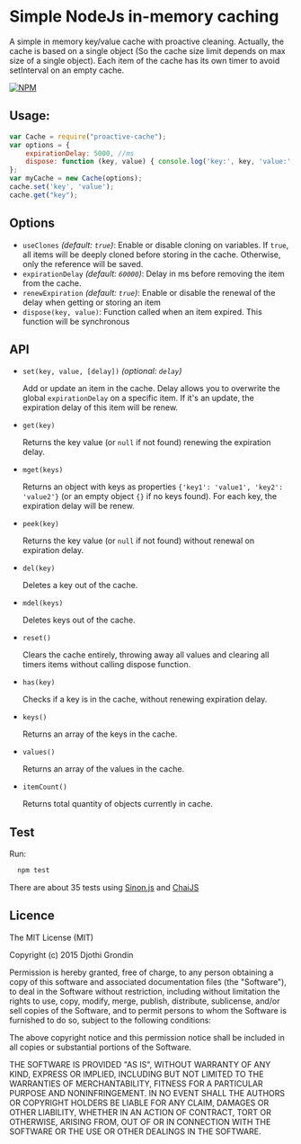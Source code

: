 # Simple NodeJs in-memory caching
A simple in memory key/value cache with proactive cleaning. Actually, the cache is based on a single object (So the cache size limit depends on max size of a single object).
Each item of the cache has its own timer to avoid setInterval on an empty cache.

[![NPM](https://nodei.co/npm/proactive-cache.png?downloads=true&stars=true)](https://nodei.co/npm/proactive-cache/)

## Usage:
```javascript
var Cache = require("proactive-cache");
var options = {
    expirationDelay: 5000, //ms
    dispose: function (key, value) { console.log('key:', key, 'value:', value); }
};
var myCache = new Cache(options);
cache.set('key', 'value');
cache.get("key");

```

## Options

* `useClones` *(default: `true`)*: Enable or disable cloning on variables. If `true`, all items will be deeply cloned before storing in the cache. Otherwise, only the reference will be saved.
* `expirationDelay` *(default: `60000`)*: Delay in ms before removing the item from the cache.
* `renewExpiration` *(default: `true`)*: Enable or disable the renewal of the delay when getting or storing an item
* `dispose(key, value)`: Function called when an item expired. This function will be synchronous

## API

* `set(key, value, [delay])` *(optional: `delay`)*
    
    Add or update an item in the cache. 
    Delay allows you to overwrite the global `expirationDelay` on a specific item.
    If it's an update, the expiration delay of this item will be renew.

* `get(key)`
    
    Returns the key value (or `null` if not found) renewing the expiration delay.

* `mget(keys)`

    Returns an object with keys as properties `{'key1': 'value1', 'key2': 'value2'}`
    (or an empty object `{}` if no keys found). For each key, the expiration delay will be renew.

* `peek(key)`
    
    Returns the key value (or `null` if not found) without renewal on expiration delay.

* `del(key)`

    Deletes a key out of the cache.

* `mdel(keys)`
  
    Deletes keys out of the cache.

* `reset()`

    Clears the cache entirely, throwing away all values and clearing all timers items
    without calling dispose function.

* `has(key)`

    Checks if a key is in the cache, without renewing expiration delay.

* `keys()`

    Returns an array of the keys in the cache.

* `values()`

    Returns an array of the values in the cache.

* `itemCount()`

    Returns total quantity of objects currently in cache.
    
## Test

Run:
```bash
  npm test
```

There are about 35 tests using [Sinon.js](http://sinonjs.org/) and [ChaiJS](http://chaijs.com/)

## Licence

The MIT License (MIT)

Copyright (c) 2015 Djothi Grondin

Permission is hereby granted, free of charge, to any person obtaining a copy
of this software and associated documentation files (the "Software"), to deal
in the Software without restriction, including without limitation the rights
to use, copy, modify, merge, publish, distribute, sublicense, and/or sell
copies of the Software, and to permit persons to whom the Software is
furnished to do so, subject to the following conditions:

The above copyright notice and this permission notice shall be included in all
copies or substantial portions of the Software.

THE SOFTWARE IS PROVIDED "AS IS", WITHOUT WARRANTY OF ANY KIND, EXPRESS OR
IMPLIED, INCLUDING BUT NOT LIMITED TO THE WARRANTIES OF MERCHANTABILITY,
FITNESS FOR A PARTICULAR PURPOSE AND NONINFRINGEMENT. IN NO EVENT SHALL THE
AUTHORS OR COPYRIGHT HOLDERS BE LIABLE FOR ANY CLAIM, DAMAGES OR OTHER
LIABILITY, WHETHER IN AN ACTION OF CONTRACT, TORT OR OTHERWISE, ARISING FROM,
OUT OF OR IN CONNECTION WITH THE SOFTWARE OR THE USE OR OTHER DEALINGS IN THE
SOFTWARE.
